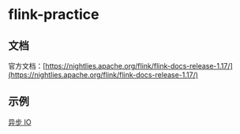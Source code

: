 # flink-practice
## 文档
官方文档：[https://nightlies.apache.org/flink/flink-docs-release-1.17/](https://nightlies.apache.org/flink/flink-docs-release-1.17/)
## 示例
[异步 IO](/src/main/java/org/muieer/flink_practice/java/operators/AsyncIODemo.java)